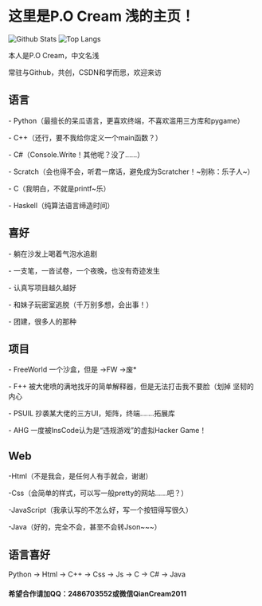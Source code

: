 <h1>这里是P.O Cream 浅的主页！</h1>

![Github Stats](https://github-readme-stats.vercel.app/api?username=P-O-Cream&show_icons=true&theme=dark&count_private=true)
![Top Langs](https://github-readme-stats.vercel.app/api/top-langs/?username=QianBretain&layout=compact&theme=tokyonight)

<p>本人是P.O Cream，中文名浅 </p>
<p>常驻与Github，共创，CSDN和学而思，欢迎来访 </p>

<h2>语言 </h2>
<p>- Python（最擅长的呆瓜语言，更喜欢终端，不喜欢滥用三方库和pygame）</p>
<p>- C++（还行，要不我给你定义一个main函数？）</p>
<p>- C#（Console.Write！其他呢？没了......）</p>
<p>- Scratch（会也得不会，听君一席话，避免成为Scratcher！~别称：乐子人~）</p>
<p>- C（我明白，不就是printf~乐）</p>
<p>- Haskell（纯算法语言缔造时间）</p>

<h2>喜好 </h2>
<p>- 躺在沙发上喝着气泡水追剧 </p>
<p>- 一支笔，一沓试卷，一个夜晚，也没有奇迹发生 </p>
<p>- 认真写项目越久越好 </p>
<p>- 和妹子玩密室逃脱（千万别多想，会出事！） </p>
<p>- 团建，很多人的那种 </p>

<h2>项目 </h2>
<p>- FreeWorld 一个沙盒，但是 ->FW ->废* </p>
<p>- F++ 被大佬喷的满地找牙的简单解释器，但是无法打击我不要脸（划掉 坚韧的内心 </p>
<p>- PSUIL 抄袭某大佬的三方UI，矩阵，终端.......拓展库 </p>
<p>- AHG 一度被InsCode认为是“违规游戏”的虚拟Hacker Game！ </p>

<h2>Web </h2>
<p>-Html（不是我会，是任何人有手就会，谢谢） </p>
<p>-Css（会简单的样式，可以写一般pretty的网站......吧？）  </p>
<p>-JavaScript（我承认写的不怎么好，写一个按钮得写很久） </p>
<p>-Java（好的，完全不会，甚至不会转Json~~~） </p>

<h2>语言喜好 </h2>
<p>Python -> Html -> C++ -> Css -> Js -> C -> C# -> Java </p>

<h4>希望合作请加QQ：2486703552或微信QianCream2011</h4>
